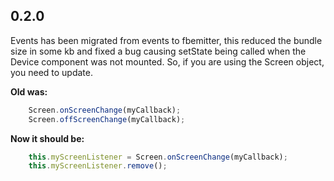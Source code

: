 ## 0.2.0

Events has been migrated from events to fbemitter, this reduced the bundle size in some kb and fixed a bug causing setState being called when the Device component was not mounted.
So, if you are using the Screen object, you need to update.

**Old was:**

```js
    Screen.onScreenChange(myCallback);
    Screen.offScreenChange(myCallback);
```

**Now it should be:**

```js
    this.myScreenListener = Screen.onScreenChange(myCallback);
    this.myScreenListener.remove();
```